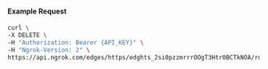 <!-- Code generated for API Clients. DO NOT EDIT. -->

#### Example Request

```bash
curl \
-X DELETE \
-H "Authorization: Bearer {API_KEY}" \
-H "Ngrok-Version: 2" \
https://api.ngrok.com/edges/https/edghts_2si0pzzmrrrOOgT3Htr0BCTkNOA/routes/edghtsrt_2si0q173EIdjNZa7wYJXkAvhq4D/oidc
```

